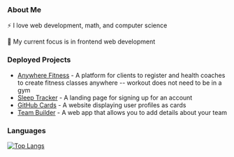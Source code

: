### About Me
⚡ I love web development, math, and computer science

🌱 My current focus is in frontend web development
 
### Deployed Projects
- [Anywhere Fitness](anywhere-fitness-club.vercel.app) - A platform for clients to register and health coaches to create fitness classes anywhere -- workout does not need to be in a gym
- [Sleep Tracker](https://appsleeptracker.netlify.app) - A landing page for signing up for an account
- [GitHub Cards](https://github-cards-viewer.netlify.app) - A website displaying user profiles as cards
- [Team Builder](https://team-builder-app.netlify.app/) - A web app that allows you to add details about your team

### Languages
[![Top Langs](https://github-readme-stats.vercel.app/api/top-langs/?username=chrislauyc&layout=compact&langs_count=10)](https://github.com/chrislauyc)
<!--
**chrislauyc/chrislauyc** is a ✨ _special_ ✨ repository because its `README.md` (this file) appears on your GitHub profile.

Here are some ideas to get you started:

- 🔭 I’m currently working on ...
- 🌱 I’m currently learning web development
- 👯 I’m looking to collaborate on ...
- 🤔 I’m looking for help with ...
- 💬 Ask me about ...
- 📫 How to reach me: ...
- 😄 Pronouns: ...
- ⚡ I love web development
-->
